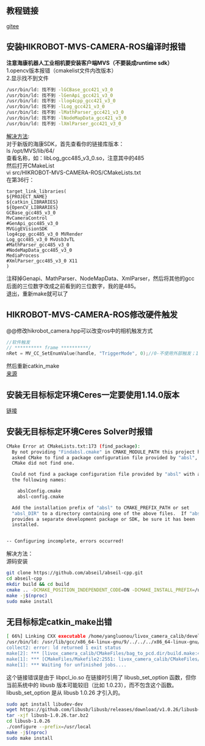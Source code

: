 ## 教程链接
[gitee](https://gitee.com/gwmunan/ros2/wikis/pages?sort_id=10536766&doc_id=4855084)
## 安装HIKROBOT-MVS-CAMERA-ROS编译时报错
**注意海康机器人工业相机要安装客户端MVS（不要装成runtime sdk）**  
1.opencv版本报错（cmakelist文件内改版本）  
2.显示找不到文件  
```bash
/usr/bin/ld: 找不到 -lGCBase_gcc421_v3_0
/usr/bin/ld: 找不到 -lGenApi_gcc421_v3_0
/usr/bin/ld: 找不到 -llog4cpp_gcc421_v3_0
/usr/bin/ld: 找不到 -lLog_gcc421_v3_0
/usr/bin/ld: 找不到 -lMathParser_gcc421_v3_0
/usr/bin/ld: 找不到 -lNodeMapData_gcc421_v3_0
/usr/bin/ld: 找不到 -lXmlParser_gcc421_v3_0
```
[解决方法](https://github.com/luckyluckydadada/HIKROBOT-MVS-CAMERA-ROS/issues/12):  
对于新版的海康SDK，首先查看你的链接库版本：  
ls /opt/MVS/lib/64/  
查看名称，如：libLog_gcc485_v3_0.so，注意其中的485  
然后打开CMakeList  
vi src/HIKROBOT-MVS-CAMERA-ROS/CMakeLists.txt  
在第36行：  
```
target_link_libraries(
${PROJECT_NAME}
${catkin_LIBRARIES}
${OpenCV_LIBRARIES}
GCBase_gcc485_v3_0
MvCameraControl
#GenApi_gcc485_v3_0
MVGigEVisionSDK
log4cpp_gcc485_v3_0 MVRender
Log_gcc485_v3_0 MvUsb3vTL
#MathParser_gcc485_v3_0
#NodeMapData_gcc485_v3_0
MediaProcess
#XmlParser_gcc485_v3_0 X11
)
```
注释掉Genapi、MathParser、NodeMapData、XmlParser，然后将其他的gcc后面的三位数字改成之前看到的三位数字，我的是485。  
退出，重新make就可以了  
## HIKROBOT-MVS-CAMERA-ROS修改硬件触发
@@修改hikrobot_camera.hpp可以改变ros中的相机触发方式  
```hpp
//软件触发  
// ********** frame **********/
nRet = MV_CC_SetEnumValue(handle, "TriggerMode", 0);//0-不使用外部触发；1-使用外部触发
```  
然后重新catkin_make  
[来源](https://github.com/luckyluckydadada/HIKROBOT-MVS-CAMERA-ROS/issues/7)  
## 安装无目标标定环境Ceres一定要使用1.14.0版本
[链接](https://ceres-solver.googlesource.com/ceres-solver/+/refs/tags/1.14.0)  
## 安装无目标标定环境Ceres Solver时报错
```bash
CMake Error at CMakeLists.txt:173 (find_package):
  By not providing "Findabsl.cmake" in CMAKE_MODULE_PATH this project has
  asked CMake to find a package configuration file provided by "absl", but
  CMake did not find one.

  Could not find a package configuration file provided by "absl" with any of
  the following names:

    abslConfig.cmake
    absl-config.cmake

  Add the installation prefix of "absl" to CMAKE_PREFIX_PATH or set
  "absl_DIR" to a directory containing one of the above files.  If "absl"
  provides a separate development package or SDK, be sure it has been
  installed.


-- Configuring incomplete, errors occurred!
```
解决方法：  
源码安装  
```bash
git clone https://github.com/abseil/abseil-cpp.git
cd abseil-cpp
mkdir build && cd build
cmake .. -DCMAKE_POSITION_INDEPENDENT_CODE=ON -DCMAKE_INSTALL_PREFIX=/usr/local
make -j$(nproc)
sudo make install
```
## 无目标标定catkin_make出错
```bash
[ 66%] Linking CXX executable /home/yangluonou/livox_camera_calib/devel/lib/livox_camera_calib/bag_to_pcd
/usr/bin/ld: /usr/lib/gcc/x86_64-linux-gnu/9/../../../x86_64-linux-gnu/libpcl_io.so: undefined reference to `libusb_set_option'
collect2: error: ld returned 1 exit status
make[2]: *** [livox_camera_calib/CMakeFiles/bag_to_pcd.dir/build.make:452: /home/yangluonou/livox_camera_calib/devel/lib/livox_camera_calib/bag_to_pcd] Error 1
make[1]: *** [CMakeFiles/Makefile2:2551: livox_camera_calib/CMakeFiles/bag_to_pcd.dir/all] Error 2
make[1]: *** Waiting for unfinished jobs....
```
这个链接错误是由于 libpcl_io.so 在链接时引用了 libusb_set_option 函数，但你当前系统中的 libusb 版本可能较旧（比如 1.0.23），而不包含这个函数。libusb_set_option 是从 libusb 1.0.26 才引入的。  
```bash
sudo apt install libudev-dev
wget https://github.com/libusb/libusb/releases/download/v1.0.26/libusb-1.0.26.tar.bz2
tar -xjf libusb-1.0.26.tar.bz2
cd libusb-1.0.26
./configure --prefix=/usr/local
make -j$(nproc)
sudo make install
```
